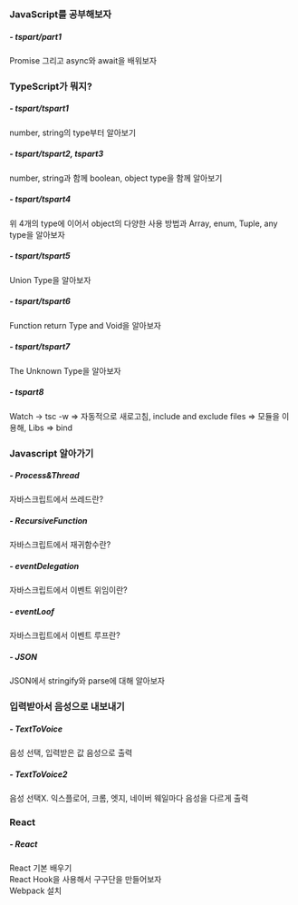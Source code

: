 ### JavaScript를 공부해보자

##### - tspart/part1<br>
  Promise 그리고 async와 await을 배워보자
  
### TypeScript가 뭐지?

##### - tspart/tspart1<br>
  number, string의 type부터 알아보기
  
##### - tspart/tspart2, tspart3<br>
  number, string과 함께 boolean, object type을 함께 알아보기
  
##### - tspart/tspart4
  위 4개의 type에 이어서 object의 다양한 사용 방법과 Array, enum, Tuple, any type을 알아보자

##### - tspart/tspart5
  Union Type을 알아보자

##### - tspart/tspart6
  Function return Type and Void을 알아보자

##### - tspart/tspart7
  The Unknown Type을 알아보자

##### - tspart8
  Watch -> tsc -w => 자동적으로 새로고침, include and exclude files => 모듈을 이용해, Libs => bind
  
### Javascript 알아가기
  
##### - Process&Thread
  자바스크립트에서 쓰레드란?

##### - RecursiveFunction
  자바스크립트에서 재귀함수란?

##### - eventDelegation
  자바스크립트에서 이벤트 위임이란?

##### - eventLoof
  자바스크립트에서 이벤트 루프란?
  
##### - JSON
  JSON에서 stringify와 parse에 대해 알아보자
  
### 입력받아서 음성으로 내보내기
  
##### - TextToVoice
  음성 선택, 입력받은 값 음성으로 출력
  
##### - TextToVoice2
  음성 선택X. 익스플로어, 크롬, 엣지, 네이버 웨일마다 음성을 다르게 출력

### React

##### - React
  React 기본 배우기 <br>
  React Hook을 사용해서 구구단을 만들어보자 <br>
  Webpack 설치<br>
  
